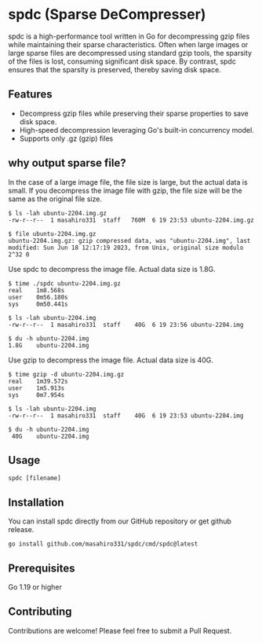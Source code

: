 
# spdc (Sparse DeCompresser)

spdc is a high-performance tool written in Go for decompressing gzip files while maintaining their sparse characteristics.
Often when large images or large sparse files are decompressed using standard gzip tools,
the sparsity of the files is lost, consuming significant disk space. By contrast,
spdc ensures that the sparsity is preserved, thereby saving disk space.

## Features
* Decompress gzip files while preserving their sparse properties to save disk space.
* High-speed decompression leveraging Go's built-in concurrency model.
* Supports only .gz (gzip) files

## why output sparse file?

In the case of a large image file, the file size is large, but the actual data is small.
If you decompress the image file with gzip, the file size will be the same as the original file size.

```
$ ls -lah ubuntu-2204.img.gz
-rw-r--r--  1 masahiro331  staff   760M  6 19 23:53 ubuntu-2204.img.gz

$ file ubuntu-2204.img.gz
ubuntu-2204.img.gz: gzip compressed data, was "ubuntu-2204.img", last modified: Sun Jun 18 12:17:19 2023, from Unix, original size modulo 2^32 0
```

Use spdc to decompress the image file.
Actual data size is 1.8G.

```
$ time ./spdc ubuntu-2204.img.gz
real    1m8.568s
user    0m56.180s
sys     0m50.441s

$ ls -lah ubuntu-2204.img
-rw-r--r--  1 masahiro331  staff    40G  6 19 23:56 ubuntu-2204.img

$ du -h ubuntu-2204.img
1.8G    ubuntu-2204.img
```

Use gzip to decompress the image file.
Actual data size is 40G.

```
$ time gzip -d ubuntu-2204.img.gz
real    1m39.572s
user    1m5.913s
sys     0m7.954s

$ ls -lah ubuntu-2204.img
-rw-r--r--  1 masahiro331  staff    40G  6 19 23:53 ubuntu-2204.img

$ du -h ubuntu-2204.img
 40G    ubuntu-2204.img
```

## Usage

```
spdc [filename]
```

## Installation

You can install spdc directly from our GitHub repository
or get github release.

```
go install github.com/masahiro331/spdc/cmd/spdc@latest
```


## Prerequisites
Go 1.19 or higher

## Contributing
Contributions are welcome! Please feel free to submit a Pull Request.